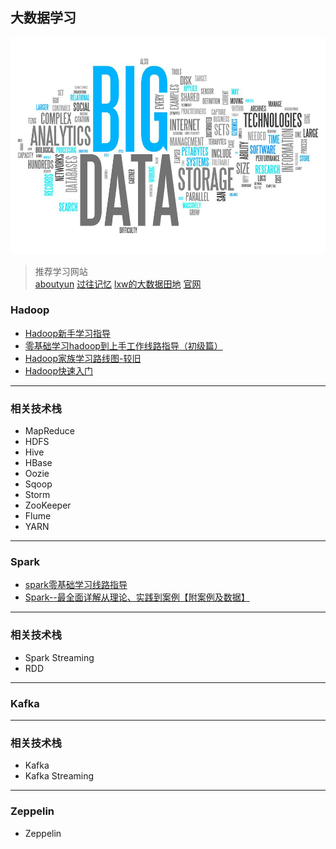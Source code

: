 ## 大数据学习
![image](https://github.com/yuanshichao1988/BigData-Learning/blob/master/img/icon.jpg)
> 推荐学习网站  
> [aboutyun](http://www.aboutyun.com/)
> [过往记忆](https://www.iteblog.com/)
> [lxw的大数据田地](http://lxw1234.com/)
> [官网](http://hadoop.apache.org)
### Hadoop
- [Hadoop新手学习指导](http://www.aboutyun.com/thread-6179-1-1.html)
- [零基础学习hadoop到上手工作线路指导（初级篇）](http://www.aboutyun.com/thread-6780-1-1.html)
- [Hadoop家族学习路线图-较旧](http://www.open-open.com/lib/view/open1384084364227.html)
- [Hadoop快速入门](http://hadoop.apache.org/docs/r1.0.4/cn/quickstart.html)
---
### 相关技术栈
- MapReduce
- HDFS
- Hive
- HBase
- Oozie
- Sqoop
- Storm
- ZooKeeper
- Flume
- YARN
---
### Spark
- [spark零基础学习线路指导](http://www.aboutyun.com/thread-21959-1-1.html)
- [Spark--最全面详解从理论、实践到案例【附案例及数据】](http://www.aboutyun.com/forum.php?mod=viewthread&tid=24883)
---
### 相关技术栈
- Spark Streaming
- RDD
---
### Kafka

---
### 相关技术栈
- Kafka
- Kafka Streaming
---
### Zeppelin
- Zeppelin




